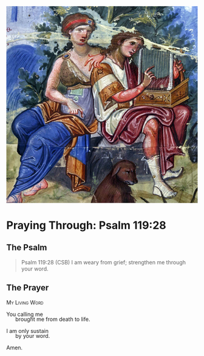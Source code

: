 <img class="intro-right" src="art-paris-psalter.jpg">

<style>
  li {list-style-type: none;}
  p + ul {
    margin-top: -18px;
}
</style>

# Praying Through: Psalm 119:28

## The Psalm

>Psalm 119:28 (CSB) I am weary from grief; strengthen me through your word. 

## The Prayer

<div style="font-variant: small-caps;">
My Living Word
</div>

You calling me
* brought me from death to life.

I am only sustain
* by your word.

Amen.
